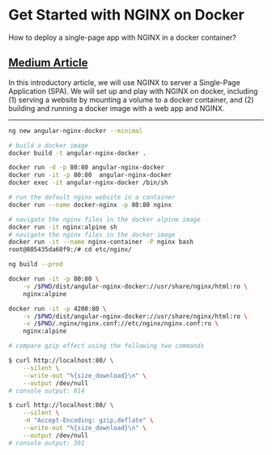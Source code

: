 # Get Started with NGINX on Docker

How to deploy a single-page app with NGINX in a docker container?

## [Medium Article](https://codeburst.io/get-started-with-nginx-on-docker-907e5c0c9f3a)

In this introductory article, we will use NGINX to server a Single-Page Application (SPA). We will set up and play with NGINX on docker, including (1) serving a website by mounting a volume to a docker container, and (2) building and running a docker image with a web app and NGINX.

---

```bash
ng new angular-nginx-docker --minimal

# build a docker image
docker build -t angular-nginx-docker .

docker run -d -p 80:80 angular-nginx-docker
docker run -it -p 80:80  angular-nginx-docker
docker exec -it angular-nginx-docker /bin/sh
```

```bash
# run the default nginx website in a container
docker run --name docker-nginx -p 80:80 nginx

# navigate the nginx files in the docker alpine image
docker run -it nginx:alpine sh
# navigate the nginx files in the docker image
docker run -it --name nginx-container -P nginx bash
root@805435da60f9:/# cd etc/nginx/

```

```bash
ng build --prod

docker run -it -p 80:80 \
    -v /$PWD/dist/angular-nginx-docker://usr/share/nginx/html:ro \
    nginx:alpine

docker run -it -p 4200:80 \
    -v /$PWD/dist/angular-nginx-docker://usr/share/nginx/html:ro \
    -v /$PWD/.nginx/nginx.conf://etc/nginx/nginx.conf:ro \
    nginx:alpine

```

```bash
# compare gzip effect using the following two commands

$ curl http://localhost:80/ \
    --silent \
    --write-out "%{size_download}\n" \
    --output /dev/null
# console output: 814

$ curl http://localhost:80/ \
    --silent \
    -H "Accept-Encoding: gzip,deflate" \
    --write-out "%{size_download}\n" \
    --output /dev/null
# console output: 391
```
